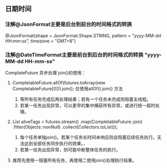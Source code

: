 
## 日期时间

### 注解@JsonFormat主要是后台到前台的时间格式的转换

@JsonFormat(shape = JsonFormat.Shape.STRING, pattern = "yyyy-MM-dd HH\:mm\:ss", timezone = "GMT+8")

### 注解@DateTimeFormat主要是前台到后台的时间格式的转换 "yyyy-MM-dd HH-mm-ss"



ComplateFuture 异步处理 join()的使用：

1. CompletableFuture.allOf(futures.toArray(new CompletableFuture[0])).join(); 仅使用allOf().join() 方法 
   1. 等所有任务完成后再处理结果；若有一个任务未完成则阻塞主线程。
   2. 若某一任务出现异常，可以更早的集中捕获所有异常，或进行统一超时处理。

2. List<String> aliveTags = futures.stream()
    .map(CompletableFuture::join)
    .filter(Objects::nonNull)
    .collect(Collectors.toList());
    1. 每个任务单独join()。若某个任务长时间未响应则会阻塞后续任务执行。无法达到全部任务同步执行的效果。、
    2. 若某一任务出现异常，则可能中断整体任务的执行。
3. 推荐先使用一阻塞所有任务，再使用二使用join()处理执行结果。